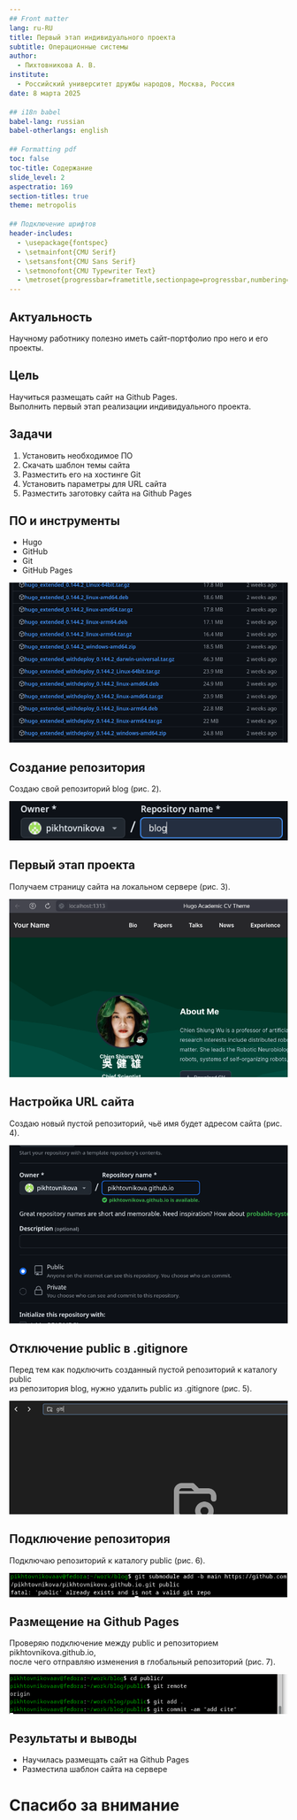 ```yaml
---
## Front matter
lang: ru-RU
title: Первый этап индивидуального проекта
subtitle: Операционные системы
author:
  - Пихтовникова А. В.
institute:
  - Российский университет дружбы народов, Москва, Россия
date: 8 марта 2025

## i18n babel
babel-lang: russian
babel-otherlangs: english

## Formatting pdf
toc: false
toc-title: Содержание
slide_level: 2
aspectratio: 169
section-titles: true
theme: metropolis

## Подключение шрифтов
header-includes:
  - \usepackage{fontspec}
  - \setmainfont{CMU Serif}
  - \setsansfont{CMU Sans Serif}
  - \setmonofont{CMU Typewriter Text}
  - \metroset{progressbar=frametitle,sectionpage=progressbar,numbering=fraction}
---
```


## Актуальность

Научному работнику полезно иметь сайт-портфолио про него и его проекты.

## Цель

Научиться размещать сайт на Github Pages.  
Выполнить первый этап реализации индивидуального проекта.

## Задачи

1. Установить необходимое ПО  
2. Скачать шаблон темы сайта  
3. Разместить его на хостинге Git  
4. Установить параметры для URL сайта  
5. Разместить заготовку сайта на Github Pages  

## ПО и инструменты

- Hugo  
- GitHub  
- Git  
- GitHub Pages  

![](image/1.png)

## Создание репозитория

Создаю свой репозиторий blog (рис. 2).

![](image/5.png)

## Первый этап проекта

Получаем страницу сайта на локальном сервере (рис. 3).

![](image/10.png)

## Настройка URL сайта

Создаю новый пустой репозиторий, чьё имя будет адресом сайта (рис. 4).

![](image/11.png)

## Отключение public в .gitignore

Перед тем как подключить созданный пустой репозиторий к каталогу public  
из репозитория blog, нужно удалить public из .gitignore (рис. 5).

![](image/15.png)

## Подключение репозитория

Подключаю репозиторий к каталогу public (рис. 6).

![](image/16.png)

## Размещение на Github Pages

Проверяю подключение между public и репозиторием pikhtovnikova.github.io,  
после чего отправляю изменения в глобальный репозиторий (рис. 7).

![](image/18.png)

## Результаты и выводы

- Научилась размещать сайт на Github Pages  
- Разместила шаблон сайта на сервере  

# Спасибо за внимание
